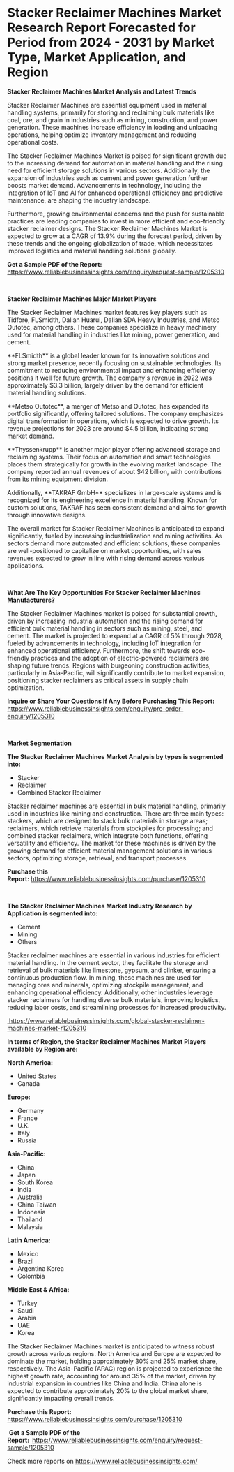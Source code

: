 <p><h1>Stacker Reclaimer Machines Market Research Report Forecasted for Period from 2024 -  2031 by Market Type, Market Application, and Region</h1></p><p><strong>Stacker Reclaimer Machines Market Analysis and Latest Trends</strong></p>
<p><p>Stacker Reclaimer Machines are essential equipment used in material handling systems, primarily for storing and reclaiming bulk materials like coal, ore, and grain in industries such as mining, construction, and power generation. These machines increase efficiency in loading and unloading operations, helping optimize inventory management and reducing operational costs.</p><p>The Stacker Reclaimer Machines Market is poised for significant growth due to the increasing demand for automation in material handling and the rising need for efficient storage solutions in various sectors. Additionally, the expansion of industries such as cement and power generation further boosts market demand. Advancements in technology, including the integration of IoT and AI for enhanced operational efficiency and predictive maintenance, are shaping the industry landscape. </p><p>Furthermore, growing environmental concerns and the push for sustainable practices are leading companies to invest in more efficient and eco-friendly stacker reclaimer designs. The Stacker Reclaimer Machines Market is expected to grow at a CAGR of 13.9% during the forecast period, driven by these trends and the ongoing globalization of trade, which necessitates improved logistics and material handling solutions globally.</p></p>
<p><strong>Get a Sample PDF of the Report:&nbsp;</strong> <a href="https://www.reliablebusinessinsights.com/enquiry/request-sample/1205310?utm_campaign=1847&utm_medium=2&utm_source=Github&utm_content=ia&utm_term=31122024&utm_id=stacker-reclaimer-machines">https://www.reliablebusinessinsights.com/enquiry/request-sample/1205310</a></p>
<p>&nbsp;</p>
<p><strong>Stacker Reclaimer Machines Major Market Players</strong></p>
<p><p>The Stacker Reclaimer Machines market features key players such as Tidfore, FLSmidth, Dalian Huarui, Dalian SDA Heavy Industries, and Metso Outotec, among others. These companies specialize in heavy machinery used for material handling in industries like mining, power generation, and cement.</p><p>**FLSmidth** is a global leader known for its innovative solutions and strong market presence, recently focusing on sustainable technologies. Its commitment to reducing environmental impact and enhancing efficiency positions it well for future growth. The company's revenue in 2022 was approximately $3.3 billion, largely driven by the demand for efficient material handling solutions.</p><p>**Metso Outotec**, a merger of Metso and Outotec, has expanded its portfolio significantly, offering tailored solutions. The company emphasizes digital transformation in operations, which is expected to drive growth. Its revenue projections for 2023 are around $4.5 billion, indicating strong market demand.</p><p>**Thyssenkrupp** is another major player offering advanced storage and reclaiming systems. Their focus on automation and smart technologies places them strategically for growth in the evolving market landscape. The company reported annual revenues of about $42 billion, with contributions from its mining equipment division.</p><p>Additionally, **TAKRAF GmbH** specializes in large-scale systems and is recognized for its engineering excellence in material handling. Known for custom solutions, TAKRAF has seen consistent demand and aims for growth through innovative designs.</p><p>The overall market for Stacker Reclaimer Machines is anticipated to expand significantly, fueled by increasing industrialization and mining activities. As sectors demand more automated and efficient solutions, these companies are well-positioned to capitalize on market opportunities, with sales revenues expected to grow in line with rising demand across various applications.</p></p>
<p>&nbsp;</p>
<p><strong>What Are The Key Opportunities For Stacker Reclaimer Machines Manufacturers?</strong></p>
<p><p>The Stacker Reclaimer Machines market is poised for substantial growth, driven by increasing industrial automation and the rising demand for efficient bulk material handling in sectors such as mining, steel, and cement. The market is projected to expand at a CAGR of 5% through 2028, fueled by advancements in technology, including IoT integration for enhanced operational efficiency. Furthermore, the shift towards eco-friendly practices and the adoption of electric-powered reclaimers are shaping future trends. Regions with burgeoning construction activities, particularly in Asia-Pacific, will significantly contribute to market expansion, positioning stacker reclaimers as critical assets in supply chain optimization.</p></p>
<p><strong>Inquire or Share Your Questions If Any Before Purchasing This Report:</strong> <a href="https://www.reliablebusinessinsights.com/enquiry/pre-order-enquiry/1205310?utm_campaign=1847&utm_medium=2&utm_source=Github&utm_content=ia&utm_term=31122024&utm_id=stacker-reclaimer-machines">https://www.reliablebusinessinsights.com/enquiry/pre-order-enquiry/1205310</a></p>
<p>&nbsp;</p>
<p><strong>Market Segmentation</strong></p>
<p><strong>The Stacker Reclaimer Machines Market Analysis by types is segmented into:</strong></p>
<p><ul><li>Stacker</li><li>Reclaimer</li><li>Combined Stacker Reclaimer</li></ul></p>
<p><p>Stacker reclaimer machines are essential in bulk material handling, primarily used in industries like mining and construction. There are three main types: stackers, which are designed to stack bulk materials in storage areas; reclaimers, which retrieve materials from stockpiles for processing; and combined stacker reclaimers, which integrate both functions, offering versatility and efficiency. The market for these machines is driven by the growing demand for efficient material management solutions in various sectors, optimizing storage, retrieval, and transport processes.</p></p>
<p><strong>Purchase this Report:&nbsp;</strong><a href="https://www.reliablebusinessinsights.com/purchase/1205310?utm_campaign=1847&utm_medium=2&utm_source=Github&utm_content=ia&utm_term=31122024&utm_id=stacker-reclaimer-machines">https://www.reliablebusinessinsights.com/purchase/1205310</a></p>
<p>&nbsp;</p>
<p><strong>The Stacker Reclaimer Machines Market Industry Research by Application is segmented into:</strong></p>
<p><ul><li>Cement</li><li>Mining</li><li>Others</li></ul></p>
<p><p>Stacker reclaimer machines are essential in various industries for efficient material handling. In the cement sector, they facilitate the storage and retrieval of bulk materials like limestone, gypsum, and clinker, ensuring a continuous production flow. In mining, these machines are used for managing ores and minerals, optimizing stockpile management, and enhancing operational efficiency. Additionally, other industries leverage stacker reclaimers for handling diverse bulk materials, improving logistics, reducing labor costs, and streamlining processes for increased productivity.</p></p>
<p><a href="https://www.reliablebusinessinsights.com/global-stacker-reclaimer-machines-market-r1205310?utm_campaign=1847&utm_medium=2&utm_source=Github&utm_content=ia&utm_term=31122024&utm_id=stacker-reclaimer-machines">&nbsp;https://www.reliablebusinessinsights.com/global-stacker-reclaimer-machines-market-r1205310</a></p>
<p><strong>In terms of Region, the Stacker Reclaimer Machines Market Players available by Region are:</strong></p>
<p>
    <p> <strong> North America: </strong>
        <ul>
            <li>United States</li>
            <li>Canada</li>
        </ul>
        </p> 
    <p> <strong> Europe: </strong>
        <ul>
            <li>Germany</li>
            <li>France</li>
            <li>U.K.</li>
            <li>Italy</li>
            <li>Russia</li>
        </ul>
        </p> 
    <p> <strong> Asia-Pacific: </strong>
        <ul>
            <li>China</li>
            <li>Japan</li>
            <li>South Korea</li>
            <li>India</li>
            <li>Australia</li>
            <li>China Taiwan</li>
            <li>Indonesia</li>
            <li>Thailand</li>
            <li>Malaysia</li>
        </ul>
        </p> 
    <p> <strong> Latin America: </strong>
        <ul>
            <li>Mexico</li>
            <li>Brazil</li>
            <li>Argentina Korea</li>
            <li>Colombia</li>
        </ul>
        </p> 
    <p> <strong> Middle East & Africa: </strong>
        <ul>
            <li>Turkey</li>
            <li>Saudi</li>
            <li>Arabia</li>
            <li>UAE</li>
            <li>Korea</li>
        </ul>
    </p>
    </p>
<p><p>The Stacker Reclaimer Machines market is anticipated to witness robust growth across various regions. North America and Europe are expected to dominate the market, holding approximately 30% and 25% market share, respectively. The Asia-Pacific (APAC) region is projected to experience the highest growth rate, accounting for around 35% of the market, driven by industrial expansion in countries like China and India. China alone is expected to contribute approximately 20% to the global market share, significantly impacting overall trends.</p></p>
<p><strong>Purchase this Report: </strong><a href="https://www.reliablebusinessinsights.com/purchase/1205310?utm_campaign=1847&utm_medium=2&utm_source=Github&utm_content=ia&utm_term=31122024&utm_id=stacker-reclaimer-machines">https://www.reliablebusinessinsights.com/purchase/1205310</a></p>
<p>&nbsp;<strong>Get a Sample PDF of the Report:&nbsp;&nbsp;</strong><a href="https://www.reliablebusinessinsights.com/enquiry/request-sample/1205310?utm_campaign=1847&utm_medium=2&utm_source=Github&utm_content=ia&utm_term=31122024&utm_id=stacker-reclaimer-machines">https://www.reliablebusinessinsights.com/enquiry/request-sample/1205310</a></p>
<p><strong></strong></p>
<p>Check more reports on <a href="https://www.reliablebusinessinsights.com/?utm_campaign=1847&utm_medium=2&utm_source=Github&utm_content=ia&utm_term=31122024&utm_id=stacker-reclaimer-machines">https://www.reliablebusinessinsights.com/</a></p>